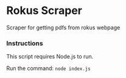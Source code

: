 # Rokus Scraper

Scraper for getting pdfs from rokus webpage

### Instructions

This script requires Node.js to run.

Run the command: `node index.js`
